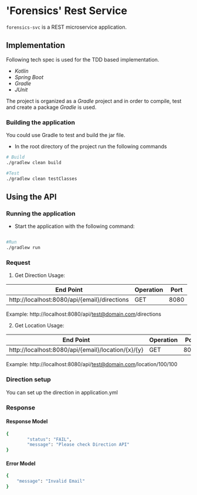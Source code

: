 # 'Forensics' Rest Service

`forensics-svc` is a REST microservice application.

## Implementation

Following tech spec is used for the TDD based implementation.

- *Kotlin*
- *Spring Boot*
- *Gradle*
- *JUnit*

The project is organized as a *Gradle* project and in order to compile, test and create a package *Gradle* is used.

### Building the application

You could use Gradle to test and build the jar file.

* In the root directory of the project run the following commands

```bash
# Build
./gradlew clean build

#Test
./gradlew clean testClasses


```

## Using the API

### Running the application

* Start the application with the following command:

```bash

#Run
./gradlew run

```


### Request

1) Get Direction Usage:

|End Point                                                                   | Operation |Port  |
|----------------------------------------------------------------------------|-----------|------|
|http://localhost:8080/api/{email}/directions                                |GET        | 8080 |



Example:
http://localhost:8080/api/test@domain.com/directions


2) Get Location Usage:

|End Point                                                                                      | Operation |Port  |
|-----------------------------------------------------------------------------------------------|-----------|------|
|http://localhost:8080/api/{email}/location/{x}/{y}                                             |GET        | 8080 |


Example:
http://localhost:8080/api/test@domain.com/location/100/100


### Direction setup
You can set up the direction in application.yml

### Response

#### Response Model

```bash
{
        "status": "FAIL",
        "message": "Please check Direction API"
}
```

#### Error Model

```bash
{
    "message": "Invalid Email"
}
```
